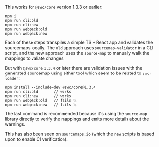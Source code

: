 This works for `@swc/core` version 1.3.3 or earlier:

```
npm i
npm run cli:old
npm run cli:new
npm run webpack:old
npm run webpack:new
```

Each of these steps transpiles a simple TS + React app and validates the
sourcemaps locally. The `old` approach uses `sourcemap-validator` in a CLI 
script, and the new approach uses the `source-map` to manually walk the mappings
to valiate changes.

But with `@swc/core` `1.3.4` or later there are validation issues with the
generated sourcemap using either tool which seem to be related to `swc-loader`:

```
npm install --include=dev @swc/core@1.3.4
npm run cli:old       // works
npm run cli:new       // works
npm run webpack:old   // fails 💥 
npm run webpack:new   // fails 💥 
```

The last command is recommended because it's using the `source-map` library
directly to verify the mappings and emits more details about the warnings.

This has also been seen on `sourcemaps.io` (which the `new` scripts is based
upon to enable CI verification).